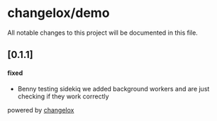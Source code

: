 # changelox/demo

All notable changes to this project will be documented in this file.

## [0.1.1]

#### fixed

-   Benny testing sidekiq
    we added background workers and are just checking if they work correctly





powered by [changelox](https://changelox.com)


